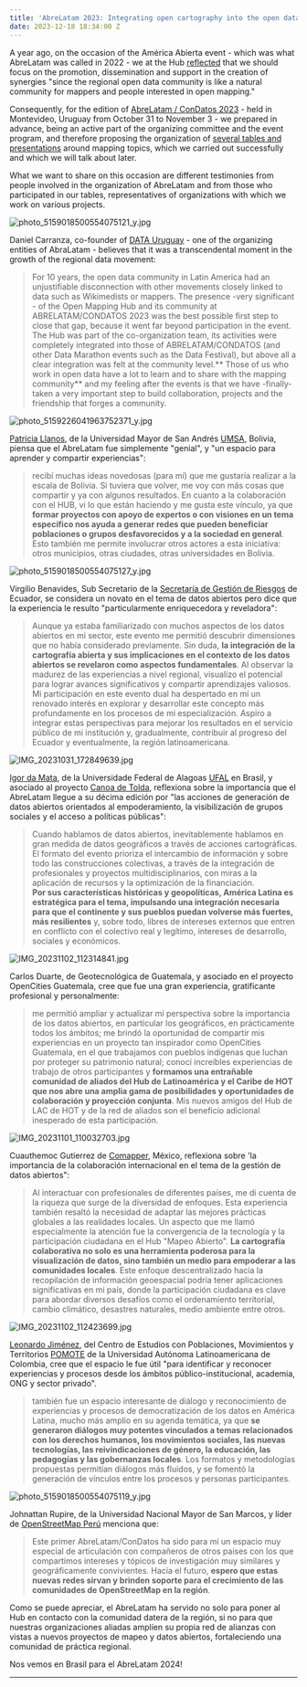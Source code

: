 ```yaml
---
title: 'AbreLatam 2023: Integrating open cartography into the open data community'
date: 2023-12-18 18:34:00 Z
---
```


A year ago, on the occasion of the América Abierta event - which was what AbreLatam was called in 2022 - we at the Hub [reflected](https://www.hotosm.org/updates/america-abierta-2022-the-challenge-of-open-data/) that we should focus on the promotion, dissemination and support in the creation of synergies "since the regional open data community is like a natural community for mappers and people interested in open mapping."

Consequently, for the edition of [AbreLatam / ConDatos 2023](https://2023.abrelatam.org/) - held in Montevideo, Uruguay from October 31 to November 3 - we prepared in advance, being an active part of the organizing committee and the event program, and therefore proposing the organization of [several tables and presentations](https://www.hotosm.org/updates/el-mapeo-abierto-se-hara-presente-en-el-abrelatam-2023/) around mapping topics, which we carried out successfully and which we will talk about later.

What we want to share on this occasion are different testimonies from people involved in the organization of AbreLatam and from those who participated in our tables, representatives of organizations with which we work on various projects.

![photo_5159018500554075121_y.jpg](/uploads/photo_5159018500554075121_y.jpg)

Daniel Carranza, co-founder of [DATA Uruguay](https://data.org.uy/) - one of the organizing entities of AbraLatam - believes that it was a transcendental moment in the growth of the regional data movement:

> For 10 years, the open data community in Latin America had an unjustifiable disconnection with other movements closely linked to data such as Wikimedists or mappers. The presence -very significant - of the Open Mapping Hub and its community at ABRELATAM/CONDATOS 2023 was the best possible first step to close that gap, because it went far beyond participation in the event. The Hub was part of the co-organization team, its activities were completely integrated into those of ABRELATAM/CONDATOS (and other Data Marathon events such as the Data Festival), but above all a clear integration was felt at the community level.** Those of us who work in open data have a lot to learn and to share with the mapping community** and my feeling after the events is that we have -finally- taken a very important step to build collaboration, projects and the friendship that forges a community.

![photo_5159226041963752371_y.jpg](/uploads/photo_5159226041963752371_y.jpg)

[Patricia Llanos](https://www.linkedin.com/in/dr-patricia-llanos-5b891247/?originalSubdomain=bo), de la Universidad Mayor de San Andrés [UMSA](https://www.umsa.bo/), Bolivia, piensa que el AbreLatam fue simplemente "genial", y "un espacio para aprender y compartir experiencias":

> recibí muchas ideas novedosas (para mí) que me gustaría realizar a la escala de Bolivia. Si tuviera que volver, me voy con más cosas que compartir y ya con algunos resultados. En cuanto a la colaboración con el HUB, vi lo que están haciendo y me gusta este vínculo, ya que **formar proyectos con apoyo de expertos o con visiones en un tema específico nos ayuda a generar redes que pueden beneficiar poblaciones o grupos desfavorecidos y a la sociedad en general**. Esto también me permite involucrar otros actores a esta iniciativa: otros municipios, otras ciudades, otras universidades en Bolivia.

![photo_5159018500554075127_y.jpg](/uploads/photo_5159018500554075127_y.jpg)

Virgilio Benavides, Sub Secretario de la [Secretaría de Gestión de Riesgos](https://www.gestionderiesgos.gob.ec/) de Ecuador, se considera un novato en el tema de datos abiertos pero dice que la experiencia le resulto "particularmente enriquecedora y reveladora":

> Aunque ya estaba familiarizado con muchos aspectos de los datos abiertos en mi sector, este evento me permitió descubrir dimensiones que no había considerado previamente. Sin duda, **la integración de la cartografía abierta y sus implicaciones en el contexto de los datos abiertos se revelaron como aspectos fundamentales**. Al observar la madurez de las experiencias a nivel regional, visualizo el potencial para lograr avances significativos y compartir aprendizajes valiosos. Mi participación en este evento dual ha despertado en mí un renovado interés en explorar y desarrollar este concepto más profundamente en los procesos de mi especialización. Aspiro a integrar estas perspectivas para mejorar los resultados en el servicio público de mi institución y, gradualmente, contribuir al progreso del Ecuador y eventualmente, la región latinoamericana.

![IMG_20231031_172849639.jpg](/uploads/IMG_20231031_172849639.jpg)

[Igor da Mata](https://www.linkedin.com/in/igor-da-mata-oliveira-9197b038/?originalSubdomain=br), de la Universidade Federal de Alagoas [UFAL](https://ufal.br/) en Brasil, y asociado al proyecto [Canoa de Tolda](https://www.hotosm.org/projects/canoa-de-tolda-0a2b5e/), reflexiona sobre la importancia que el AbreLatam llegue a su décima edición por "las acciones de generación de datos abiertos orientados al empoderamiento, la visibilización de grupos sociales y el acceso a políticas públicas":

> Cuando hablamos de datos abiertos, inevitablemente hablamos en gran medida de datos geográficos a través de acciones cartográficas. El formato del evento prioriza el intercambio de información y sobre todo las construcciones colectivas, a través de la integración de profesionales y proyectos multidisciplinarios, con miras a la aplicación de recursos y la optimización de la financiación.\
> **Por sus características históricas y geopolíticas, América Latina es estratégica para el tema, impulsando una integración necesaria para que el continente y sus pueblos puedan volverse más fuertes, más resilientes** y, sobre todo, libres de intereses externos que entren en conflicto con el colectivo real y legítimo, intereses de desarrollo, sociales y económicos.

![IMG_20231102_112314841.jpg](/uploads/IMG_20231102_112314841.jpg)

Carlos Duarte, de Geotecnológica de Guatemala, y asociado en el proyecto OpenCities Guatemala, cree que fue una gran experiencia, gratificante profesional y personalmente:

> me permitió ampliar y actualizar mi perspectiva sobre la importancia de los datos abiertos, en particular los geográficos, en prácticamente todos los ámbitos; me brindó la oportunidad de compartir mis experiencias en un proyecto tan inspirador como OpenCities Guatemala, en el que trabajamos con pueblos indígenas que luchan por proteger su patrimonio natural; conocí increíbles experiencias de trabajo de otros participantes y **formamos una entrañable comunidad de aliados del Hub de Latinoamérica y el Caribe de HOT que nos abre una amplia gama de posibilidades y oportunidades de colaboración y proyección conjunta**. Mis nuevos amigos del Hub de LAC de HOT y de la red de aliados son el beneficio adicional inesperado de esta participación.

![IMG_20231101_110032703.jpg](/uploads/IMG_20231101_110032703.jpg)

Cuauthemoc Gutierrez de [Comapper](https://comapper.org/), México, reflexiona sobre 'la importancia de la colaboración internacional en el tema de la gestión de datos abiertos":

> Al interactuar con profesionales de diferentes países, me di cuenta de la riqueza que surge de la diversidad de enfoques. Esta experiencia también resaltó la necesidad de adaptar las mejores prácticas globales a las realidades locales. Un aspecto que me llamó especialmente la atención fue la convergencia de la tecnología y la participación ciudadana en el Hub "Mapeo Abierto". **La cartografía colaborativa no solo es una herramienta poderosa para la visualización de datos, sino también un medio para empoderar a las comunidades locales**. Este enfoque descentralizado hacia la recopilación de información geoespacial podría tener aplicaciones significativas en mi país, donde la participación ciudadana es clave para abordar diversos desafíos como el ordenamiento territorial, cambio climático, desastres naturales, medio ambiente entre otros.

![IMG_20231102_112423699.jpg](/uploads/IMG_20231102_112423699.jpg)

[Leonardo Jiménez](https://wwwunaula.academia.edu/LeonardoJimenezGarc%C3%ADa), del Centro de Estudios con Poblaciones, Movimientos y Territorios [POMOTE](https://pomotecestudios.unaula.edu.co/sobre-pomote-centro-estudios-poblaciones-movilizaciones-territorios/) de la Universidad Autónoma Latinoamericana de Colombia, cree que el espacio le fue útil "para identificar y reconocer experiencias y procesos desde los ámbitos público-institucional, academia, ONG y sector privado".

> también fue un espacio interesante de diálogo y reconocimiento de experiencias y procesos de democratización de los datos en América Latina, mucho más amplio en su agenda temática, ya que **se generaron diálogos muy potentes vinculados a temas relacionados con los derechos humanos, los movimientos sociales, las nuevas tecnologías, las reivindicaciones de género, la educación, las pedagogías y las gobernanzas locales**. Los formatos y metodologías propuestas permitían diálogos más fluidos, y se fomentó la generación de vínculos entre los procesos y personas participantes.

![photo_5159018500554075119_y.jpg](/uploads/photo_5159018500554075119_y.jpg)

Johnattan Rupire, de la Universidad Nacional Mayor de San Marcos, y líder de [OpenStreetMap Perú](https://osm.org.pe/) menciona que:

> Este primer AbreLatam/ConDatos ha sido para mí un espacio muy especial de articulación con compañeros de otros países con los que compartimos intereses y tópicos de investigación muy similares y geográficamente convivientes. Hacia el futuro, **espero que estas nuevas redes sirvan y brinden soporte para el crecimiento de las comunidades de OpenStreetMap en la región**.

Como se puede apreciar, el AbreLatam ha servido no solo para poner al Hub en contacto con la comunidad datera de la región, si no para que nuestras organizaciones aliadas amplíen su propia red de alianzas con vistas a nuevos proyectos de mapeo y datos abiertos, fortaleciendo una comunidad de práctica regional.

Nos vemos en Brasil para el AbreLatam 2024!

---